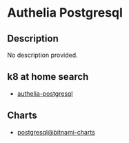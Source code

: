 # Authelia Postgresql

## Description

No description provided.

## k8 at home search

- [authelia-postgresql](https://nanne.dev/k8s-at-home-search/#/authelia-postgresql)

## Charts

- [postgresql@bitnami-charts](https://charts.bitnami.com/bitnami/)

